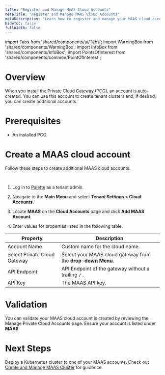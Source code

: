 ```yaml
---
title: "Register and Manage MAAS Cloud Accounts"
metaTitle: "Register and Manage MAAS Cloud Accounts"
metaDescription: "Learn how to register and manage your MAAS cloud accounts in Palette."
hideToC: false
fullWidth: false
---
```


import Tabs from 'shared/components/ui/Tabs';
import WarningBox from 'shared/components/WarningBox';
import InfoBox from 'shared/components/InfoBox';
import PointsOfInterest from 'shared/components/common/PointOfInterest';

# Overview 

When you install the Private Cloud Gateway (PCG), an account is auto-created. You can use this account to create tenant clusters and, if desired, you can create additional accounts. 

# Prerequisites

- An installed PCG.


# Create a MAAS cloud account

Follow these steps to create additional MAAS cloud accounts.

<br />

1. Log in to [Palette](https://console.spectrocloud.com) as a tenant admin. 


2. Navigate to the **Main Menu** and select **Tenant Settings > Cloud Accounts**.


3. Locate **MAAS** on the **Cloud Accounts** page and click **Add MAAS Account**.


4. Enter values for properties listed in the following table.


| Property | Description |
|-----------|-------------|
| Account Name | Custom name for the cloud name. |
| Select Private Cloud Gateway | Select your MAAS cloud gateway from the **drop-down Menu**. |
| API Endpoint | API Endpoint of the gateway without a trailing `/` .|
| API Key | The MAAS API key. |


# Validation

You can validate your MAAS cloud account is created by reviewing the Manage Private Cloud Accounts page. Ensure your account is listed under **MAAS**. 

# Next Steps

Deploy a Kubernetes cluster to one of your MAAS accounts. Check out [Create and Manage MAAS Cluster](/clusters/data-center/maas/register-manage-maas-cloud-accounts) for guidance.

<br />

<br />



